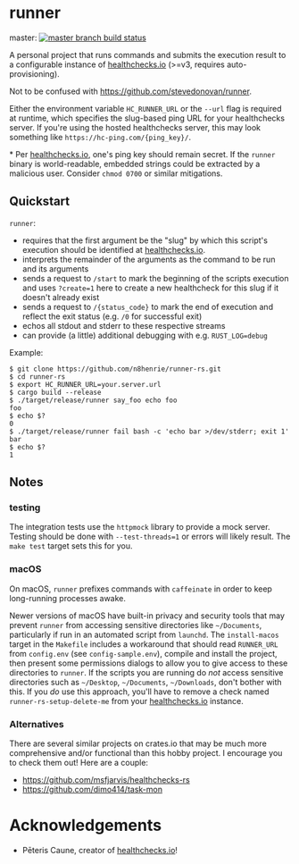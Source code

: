 # runner

master: [![master branch build status](https://github.com/n8henrie/runner-rs/actions/workflows/ci.yml/badge.svg?branch=master)](https://github.com/n8henrie/runner-rs/actions/workflows/ci.yml)

<!-- dev: [![dev branch build status](https://github.com/n8henrie/runner-rs/actions/workflows/ci.yml/badge.svg?branch=dev)](https://github.com/n8henrie/runner-rs/actions/workflows/ci.yml) -->

A personal project that runs commands and submits the execution result to a
configurable instance of [healthchecks.io] (>=v3, requires auto-provisioning).

Not to be confused with <https://github.com/stevedonovan/runner>.

Either the environment variable `HC_RUNNER_URL` or the `--url` flag is required
at runtime, which specifies the slug-based ping URL for your healthchecks
server. If you're using the hosted healthchecks server, this may look something
like `https://hc-ping.com/{ping_key}/`.

\* Per [healthchecks.io], one's ping key should remain secret. If the `runner`
binary is world-readable, embedded strings could be extracted by a malicious
user. Consider `chmod 0700` or similar mitigations.

## Quickstart

`runner`:

- requires that the first argument be the "slug" by which this script's
execution should be identified at [healthchecks.io].
- interprets the remainder of the arguments as the command to be run and its
  arguments
- sends a request to `/start` to mark the beginning of the scripts execution
  and uses `?create=1` here to create a new healthcheck for this slug if it
  doesn't already exist
- sends a request to `/{status_code}` to mark the end of execution and reflect
  the exit status (e.g. `/0` for successful exit)
- echos all stdout and stderr to these respective streams
- can provide (a little) additional debugging with e.g. `RUST_LOG=debug`

Example:

```console
$ git clone https://github.com/n8henrie/runner-rs.git
$ cd runner-rs
$ export HC_RUNNER_URL=your.server.url
$ cargo build --release
$ ./target/release/runner say_foo echo foo
foo
$ echo $?
0
$ ./target/release/runner fail bash -c 'echo bar >/dev/stderr; exit 1'
bar
$ echo $?
1
```

## Notes

### testing

The integration tests use the `httpmock` library to provide a mock server.
Testing should be done with `--test-threads=1` or errors will likely result. The
`make test` target sets this for you.

### macOS

On macOS, `runner` prefixes commands with `caffeinate` in order to keep
long-running processes awake.

Newer versions of macOS have built-in privacy and security tools that may
prevent `runner` from accessing sensitive directories like `~/Documents`,
particularly if run in an automated script from `launchd`. The `install-macos`
target in the `Makefile` includes a workaround that should read `RUNNER_URL`
from `config.env` (see `config-sample.env`), compile and install the project,
then present some permissions dialogs to allow you to give access to these
directories to `runner`. If the scripts you are running do *not* access
sensitive directories such as `~/Desktop`, `~/Documents`, `~/Downloads`, don't
bother with this. If you *do* use this approach, you'll have to remove a check
named `runner-rs-setup-delete-me` from your [healthchecks.io] instance.

### Alternatives

There are several similar projects on crates.io that may be much more
comprehensive and/or functional than this hobby project. I encourage you to
check them out! Here are a couple:

- https://github.com/msfjarvis/healthchecks-rs
- https://github.com/dimo414/task-mon

# Acknowledgements

- Pēteris Caune, creator of [healthchecks.io]!

[healthchecks.io]: https://healthchecks.io
[1]: https://healthchecks.io/docs/http_api/#start-slug
